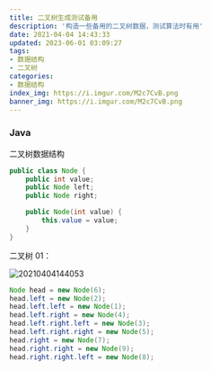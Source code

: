 ```yaml
---
title: 二叉树生成测试备用
description: '构造一些备用的二叉树数据，测试算法时有用'
date: 2021-04-04 14:43:33
updated: 2023-06-01 03:09:27
tags:
- 数据结构
- 二叉树
categories:
- 数据结构
index_img: https://i.imgur.com/M2c7CvB.png
banner_img: https://i.imgur.com/M2c7CvB.png
---
```


### Java

二叉树数据结构

```java
public class Node {
    public int value;
    public Node left;
    public Node right;

    public Node(int value) {
        this.value = value;
    }
}
```

二叉树 01：

![20210404144053](https://cdn.jsdelivr.net/gh/fanlumaster/BlogMaps@master/blogs/pictures/20210404144053.png)

```java
Node head = new Node(6);
head.left = new Node(2);
head.left.left = new Node(1);
head.left.right = new Node(4);
head.left.right.left = new Node(3);
head.left.right.right = new Node(5);
head.right = new Node(7);
head.right.right = new Node(9);
head.right.right.left = new Node(8);
```